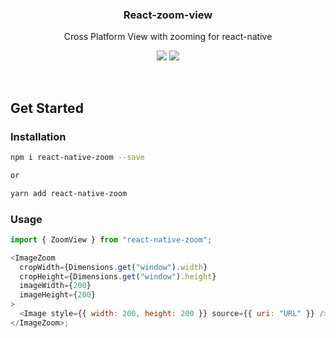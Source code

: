 <h3 align="center">
  React-zoom-view
</h3>

<p align="center">
  Cross Platform View with zooming for react-native
</p>

<p align="center">
  <a href="https://github.com/prettier/prettier"><img src="https://img.shields.io/badge/styled_with-prettier-ff69b4.svg"></a>
  <a href="https://opensource.org/licenses/MIT"><img src="https://img.shields.io/badge/License-MIT-blue.svg"></a>
</p>

<br />

## Get Started

### Installation

```bash
npm i react-native-zoom --save

or

yarn add react-native-zoom
```

### Usage

```js
import { ZoomView } from "react-native-zoom";

<ImageZoom
  cropWidth={Dimensions.get("window").width}
  cropHeight={Dimensions.get("window").height}
  imageWidth={200}
  imageHeight={200}
>
  <Image style={{ width: 200, height: 200 }} source={{ uri: "URL" }} />
</ImageZoom>;
```
